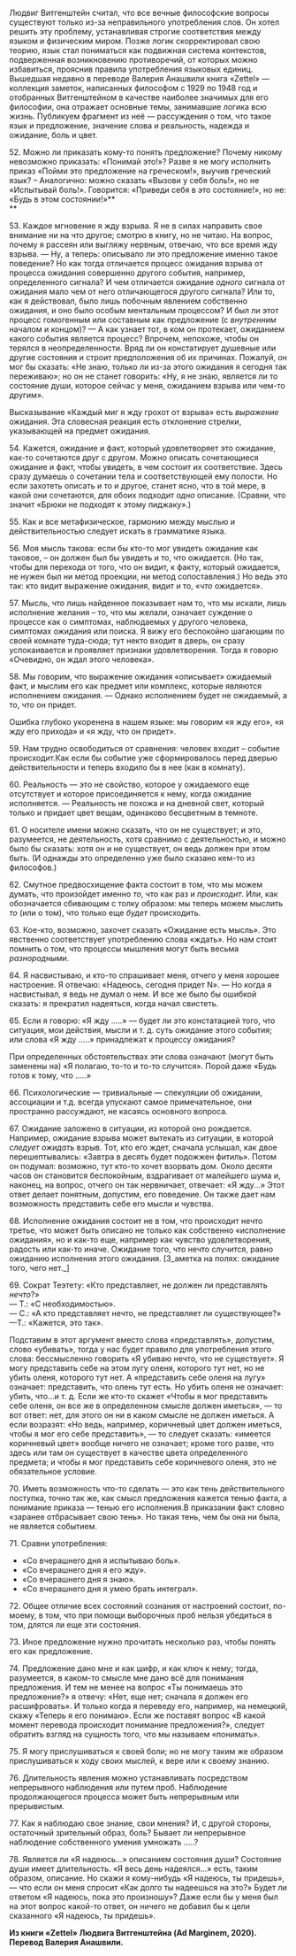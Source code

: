 Людвиг Витгенштейн считал, что все вечные философские вопросы существуют только из-за неправильного употребления слов. Он хотел решить эту проблему, устанавливая строгие соответствия между языком и физическим миром. Позже логик скорректировал свою теорию, язык стал пониматься как подвижная система контекстов, подверженная возникновению противоречий, от которых можно избавиться, прояснив правила употребления языковых единиц. Вышедшая недавно в переводе Валерия Анашвили книга «Zettel» — коллекция заметок, написанных философом с 1929 по 1948 год и отобранных Витгенштейном в качестве наиболее значимых для его философии, она отражает основные темы, занимавшие логика всю жизнь. Публикуем фрагмент из неё — рассуждения о том, что такое язык и предложение, значение слова и реальность, надежда и ожидание, боль и цвет.

52\. Можно ли приказать кому-то понять предложение? Почему никому невозможно приказать: «Понимай это!»? Разве я не могу исполнить приказ «Пойми это предложение на греческом!», выучив греческий язык? – Аналогично: можно сказать «Вызови у себя боль!», но не «Испытывай боль!». Говорится: «Приведи себя в это состояние!», но не: «Будь в этом состоянии!»**  
**

53\. Каждое мгновение я жду взрыва. Я не в силах направить свое внимание ни на что другое; смотрю в книгу, но не читаю. На вопрос, почему я рассеян или выгляжу нервным, отвечаю, что все время жду взрыва. — Ну, а теперь: описывало ли это предложение именно такое поведение? Но как тогда отличается процесс ожидания взрыва от процесса ожидания совершенно другого события, например, определенного сигнала? И чем отличается ожидание _одного_ сигнала от ожидания мало чем от него отличающегося другого сигнала? Или то, как я действовал, было лишь побочным явлением собственно ожидания, и оно было особым ментальным процессом? И был ли этот процесс гомогенным или составным как предложение (с _внутренним_ началом и концом)? — А как узнает тот, в ком он протекает, ожиданием какого события является процесс? Впрочем, непохоже, чтобы он терялся в неопределенности. Вряд ли он констатирует душевные или другие состояния и строит предположения об их причинах. Пожалуй, он мог бы сказать: «Не знаю, только ли из-за этого ожидания я сегодня так переживаю»; но он не станет говорить: «Ну, я не знаю, является ли то состояние души, которое сейчас у меня, ожиданием взрыва или чем-то другим».

Высказывание «Каждый миг я жду грохот от взрыва» есть _выражение_ ожидания. Эта словесная реакция есть отклонение стрелки, указывающей на предмет ожидания.

54\. Кажется, ожидание и факт, который удовлетворяет это ожидание, как-то сочетаются друг с другом. Можно описать сочетающиеся ожидание и факт, чтобы увидеть, в чем состоит их соответствие. Здесь сразу думаешь о сочетании тела и соответствующей ему полости. Но если захотеть описать и то и другое, станет ясно, что в той мере, в какой они сочетаются, для обоих подходит _одно_ описание. (Сравни, что значит «Брюки не подходят к этому пиджаку».)

55\. Как и все метафизическое, гармонию между мыслью и действительностью следует искать в грамматике языка.

56\. Моя мысль такова: если бы кто-то мог увидеть ожидание как таковое, – он должен был бы увидеть и то, что ожидается. (Но так, чтобы для перехода от того, что он видит, к факту, который ожидается, не нужен был ни метод проекции, ни метод сопоставления.) Но ведь это так: кто видит выражение ожидания, видит и то, «_что_ ожидается».

57\. Мысль, что лишь найденное показывает нам то, что мы искали, лишь исполнение желания – то, что мы желали, означает суждение о процессе как о симптомах, наблюдаемых у другого человека, симптомах ожидания или поиска. Я вижу его беспокойно шагающим по своей комнате туда-сюда; тут некто входит в дверь, он сразу успокаивается и проявляет признаки удовлетворения. Тогда я говорю «Очевидно, он ждал этого человека».

58\. Мы говорим, что выражение ожидания «описывает» ожидаемый факт, и мыслим его как предмет или комплекс, которые являются исполнением ожидания. — Однако исполнением будет не ожидаемый, а то, что он придет.

Ошибка глубоко укоренена в нашем языке: мы говорим «я жду его», «я жду его прихода» и «я жду, что он придет».

59\. Нам трудно освободиться от сравнения: человек входит – событие происходит.‌Как если бы событие уже сформировалось перед дверью действительности и теперь входило бы в нее (как в комнату).

60\. Реальность — это не свойство, которое у ожидаемого еще отсутствует и которое присоединяется к нему, когда ожидание исполняется. — Реальность не похожа и на дневной свет, который только и придает цвет вещам, одинаково бесцветным в темноте.

61\. О носителе имени можно сказать, что он не существует; и это, разумеется, не деятельность, хотя сравнимо с деятельностью, и можно было бы сказать: хотя он и не существует, он ведь должен при этом быть. (И однажды это определенно уже было сказано кем-то из философов﻿.)‌

  


62\. Смутное предвосхищение факта состоит в том, что мы можем думать, что произойдет именно _то_, что как раз и _происходит_. Или, как обозначается сбивающим с толку образом: мы теперь можем мыслить _то_ (или о том), что только еще _будет_ происходить.

  


63\. Кое-кто, возможно, захочет сказать «Ожидание есть мысль». Это явственно соответствует употреблению слова «ждать». Но нам стоит помнить о том, что процессы мышления могут быть весьма _разнородными_.

64\. Я насвистываю, и кто-то спрашивает меня, отчего у меня хорошее настроение. Я отвечаю: «Надеюсь, сегодня придет N». — Но когда я насвистывал, я ведь не думал о нем. И все же было бы ошибкой сказать: я прекратил надеяться, когда начал свистеть.

65\. Если я говорю: «Я жду .....» — будет ли это констатацией того, что ситуация, мои действия, мысли и т. д. суть ожидание этого события; или слова «Я жду .....» принадлежат к процессу ожидания?

При определенных обстоятельствах эти слова означают (могут быть заменены на) «Я полагаю, то-то и то-то случится». Порой даже «Будь готов к тому, что .....»

66\. Психологические — тривиальные — спекуляции об ожидании, ассоциации и т.д. всегда упускают самое примечательное, они пространно рассуждают, не касаясь основного вопроса.

67\. Ожидание заложено в ситуации, из которой оно рождается. Например, ожидание взрыва может вытекать из ситуации, в которой _следует ожидать_ взрыв. Тот, кто его ждет, сначала услышал, как двое перешептывались: «Завтра в десять будет подожжен фитиль». Потом он подумал: возможно, тут кто-то хочет взорвать дом. Около десяти часов он становится беспокойным, вздрагивает от малейшего шума и, наконец, на вопрос, отчего он так нервничает, отвечает: «Я жду...» Этот ответ делает понятным, допустим, его поведение. Он также дает нам возможность представить себе его мысли и чувства.

68\. Исполнение ожидания состоит не в том, что происходит нечто третье, что может быть описано не только как собственно «исполнение ожидания», но и как-то еще, например как чувство удовлетворения, радость или как-то иначе. Ожидание того, что нечто случится, равно ожиданию исполнения этого ожидания. [З_аметка на полях: ожидание того, чего нет._]

69\. Сократ Теэтету: «Кто представляет, не должен ли представлять _нечто_?»  
— Т.: «С необходимостью».  
— С.: «А кто представляет нечто, не представляет ли существующее?»  
—Т.: «Кажется, это так».

Подставим в этот аргумент вместо слова «представлять», допустим, слово «убивать», тогда у нас будет правило для употребления этого слова: бессмысленно говорить «Я убиваю нечто, что не существует». Я могу представить себе на этом лугу оленя, которого тут нет, но не убить оленя, которого тут нет. А «представить себе оленя на лугу» означает: представить, что олень тут есть. Но убить оленя не означает: убить, что...и т. д. Если же кто-то скажет «Чтобы я мог представить себе оленя, он все же в определенном смысле должен иметься», — то вот ответ: нет, для этого он ни в каком смысле не должен иметься. А если возразят: «Но ведь, например, коричневый цвет должен иметься, чтобы я мог его себе представить», — то следует сказать: «имеется коричневый цвет» вообще ничего не означает; кроме того разве, что здесь или там он существует в качестве цвета определенного предмета; и чтобы я мог представить себе коричневого оленя, это не обязательное условие.

70\. Иметь возможность что-то сделать — это как тень действительного поступка, точно так же, как смысл предложения кажется тенью факта, а понимание приказа — тенью его исполнения.В приказании факт словно «заранее отбрасывает свою тень». Но такая тень, чем бы она ни была, не является событием.

71\. Сравни употребления:

  * «Со вчерашнего дня я испытываю боль».
  * «Со вчерашнего дня я его жду».
  * «Со вчерашнего дня я знаю».
  * «Со вчерашнего дня я умею брать интеграл».

72\. Общее отличие всех состояний сознания от настроений состоит, по-моему, в том, что при помощи выборочных проб нельзя убедиться в том, длятся ли еще эти состояния.

73\. Иное предложение нужно прочитать несколько раз, чтобы понять его как предложение.

74\. Предложение дано мне и как шифр, и как ключ к нему; тогда, разумеется, в каком-то смысле мне дано всё для понимания предложения. И тем не менее на вопрос «Ты понимаешь это предложение?» я отвечу: «Нет, еще нет; сначала я должен его расшифровать». И только когда я переведу его, например, на немецкий, скажу «Теперь я его понимаю». Если же поставят вопрос «В какой момент перевода происходит понимание предложения?», следует обратить взгляд на сущность того, что мы называем «понимать».

75\. Я могу прислушиваться к своей боли; но не могу таким же образом прислушиваться к ходу своих мыслей, к вере или к своему знанию.

76\. Длительность явления можно устанавливать посредством непрерывного наблюдения или путем проб. Наблюдение продолжающегося процесса может быть непрерывным или прерывистым.

77\. Как я наблюдаю свое знание, свои мнения? И, с другой стороны, остаточный зрительный образ, боль? Бывает ли непрерывное наблюдение собственного умения умножать .....?

78\. Является ли «Я надеюсь...» описанием состояния души? Состояние души имеет длительность. «Я весь день надеялся...» есть, таким образом, описание. Но скажи я кому-нибудь «Я надеюсь, ты придешь», — что если он меня спросит «Как долго ты надеешься на это?» Будет ли ответом «Я надеюсь, пока это произношу»? Даже если бы у меня был на этот вопрос какой-то ответ, он ничего не добавил бы к цели сказанного «Я надеюсь, ты придешь».

__Из книги «Zettel» Людвига Витгенштейна (Ad Marginem, 2020). Перевод Валерия Анашвили.__   

